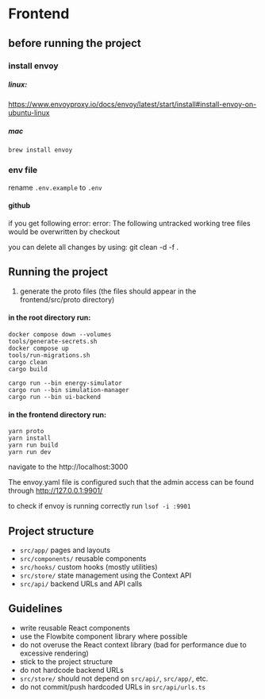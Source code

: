 # Frontend
## before running the project
### install envoy
##### linux:
   https://www.envoyproxy.io/docs/envoy/latest/start/install#install-envoy-on-ubuntu-linux
##### mac
    brew install envoy

### env file
rename `.env.example` to `.env`

#### github
if you get following error:
error: The following untracked working tree files would be overwritten by checkout

you can delete all changes by using:
git clean  -d  -f .




## Running the project
1. generate the proto files (the files should appear in the frontend/src/proto directory)
#### in the root directory run:
```
docker compose down --volumes
tools/generate-secrets.sh
docker compose up
tools/run-migrations.sh
cargo clean
cargo build

cargo run --bin energy-simulator
cargo run --bin simulation-manager
cargo run --bin ui-backend
```
#### in the frontend directory run:
```
yarn proto
yarn install
yarn run build
yarn run dev
```

navigate to the http://localhost:3000

The envoy.yaml file is configured such that the admin access can be found through http://127.0.0.1:9901/

to check if envoy is running correctly run `lsof -i :9901`

## Project structure

- `src/app/` pages and layouts
- `src/components/` reusable components
- `src/hooks/` custom hooks (mostly utilities)
- `src/store/` state management using the Context API
- `src/api/` backend URLs and API calls

## Guidelines

- write reusable React components
- use the Flowbite component library where possible
- do not overuse the React context library (bad for performance due to excessive rendering)
- stick to the project structure
- do not hardcode backend URLs
- `src/store/` should not depend on `src/api/`, `src/app/`, etc.
- do not commit/push hardcoded URLs in `src/api/urls.ts`
